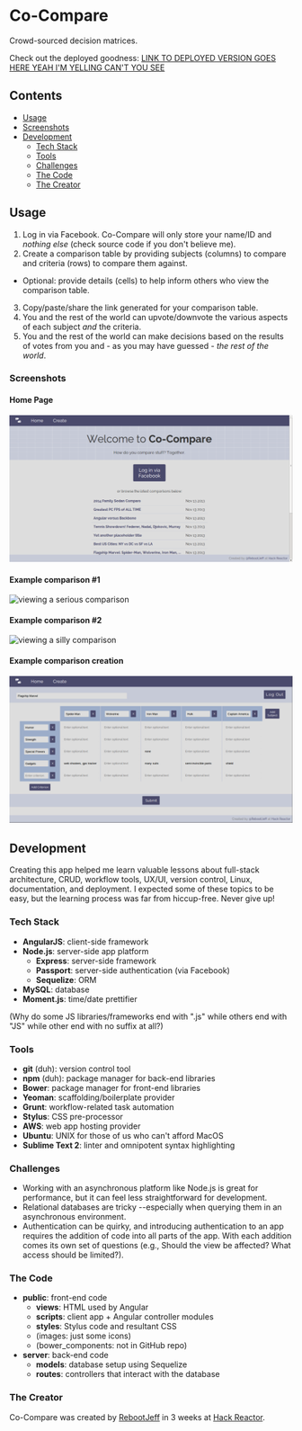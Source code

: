 # Co-Compare
Crowd-sourced decision matrices.

Check out the deployed goodness: [LINK TO DEPLOYED VERSION GOES HERE YEAH I'M YELLING CAN'T YOU SEE](http://)

## Contents

- [Usage](#usage)
- [Screenshots](#screenshots)
- [Development](#development)
  - [Tech Stack](#tech-stack)
  - [Tools](#tools)
  - [Challenges](#challenges)
  - [The Code](#the-code)
  - [The Creator](#the-creator)

## Usage

1. Log in via Facebook. Co-Compare will only store your name/ID and *nothing else* (check source code if you don't believe me).
2. Create a comparison table by providing subjects (columns) to compare and criteria (rows) to compare them against.
  - Optional: provide details (cells) to help inform others who view the comparison table.
3. Copy/paste/share the link generated for your comparison table.
4. You and the rest of the world can upvote/downvote the various aspects of each subject *and* the criteria.
5. You and the rest of the world can make decisions based on the results of votes from you and - as you may have guessed - *the rest of the world*.

### Screenshots

#### Home Page

![landing page](ss-home-view.png)

#### Example comparison #1

![viewing a serious comparison]()

#### Example comparison #2

![viewing a silly comparison]()

#### Example comparison creation

![creating a comparison](ss-create-view.png)

## Development

Creating this app helped me learn valuable lessons about full-stack architecture, CRUD, workflow tools, UX/UI, version control, Linux, documentation, and deployment. I expected some of these topics to be easy, but the learning process was far from hiccup-free. Never give up!

### Tech Stack
- **AngularJS**: client-side framework
- **Node.js**: server-side app platform
  - **Express**: server-side framework
  - **Passport**: server-side authentication (via Facebook)
  - **Sequelize**: ORM
- **MySQL**: database
- **Moment.js**: time/date prettifier

(Why do some JS libraries/frameworks end with ".js" while others end with "JS" while other end with no suffix at all?)

### Tools
- **git** (duh): version control tool
- **npm** (duh): package manager for back-end libraries
- **Bower**: package manager for front-end libraries
- **Yeoman**: scaffolding/boilerplate provider
- **Grunt**: workflow-related task automation
- **Stylus**: CSS pre-processor
- **AWS**: web app hosting provider
- **Ubuntu**: UNIX for those of us who can't afford MacOS
- **Sublime Text 2**: linter and omnipotent syntax highlighting

### Challenges

- Working with an asynchronous platform like Node.js is great for performance, but it can feel less straightforward for development.
- Relational databases are tricky --especially when querying them in an asynchronous environment.
- Authentication can be quirky, and introducing authentication to an app requires the addition of code into all parts of the app. With each addition comes its own set of questions (e.g., Should the view be affected? What access should be limited?).

### The Code

- **public**: front-end code
  - **views**: HTML used by Angular
  - **scripts**: client app + Angular controller modules
  - **styles**: Stylus code and resultant CSS
  - (images: just some icons)
  - (bower_components: not in GitHub repo)
- **server**: back-end code
  - **models**: database setup using Sequelize
  - **routes**: controllers that interact with the database

### The Creator

Co-Compare was created by [RebootJeff](http://rebootjeff.github.io) in 3 weeks at [Hack Reactor](http://www.hackreactor.com).
